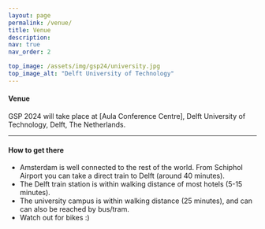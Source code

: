 ```yaml
---
layout: page
permalink: /venue/
title: Venue
description: 
nav: true
nav_order: 2

top_image: /assets/img/gsp24/university.jpg
top_image_alt: "Delft University of Technology"
---
```


#### Venue
GSP 2024 will take place at [Aula Conference Centre], Delft University of Technology, Delft, The Netherlands.

---
#### How to get there

+ Amsterdam is well connected to the rest of the world. From Schiphol Airport you can take a direct train to Delft (around 40 minutes).
+ The Delft train station is within walking distance of most hotels (5-15 minutes).
+ The university campus is within walking distance (25 minutes), and can can also be reached by bus/tram.
+ Watch out for bikes :)

